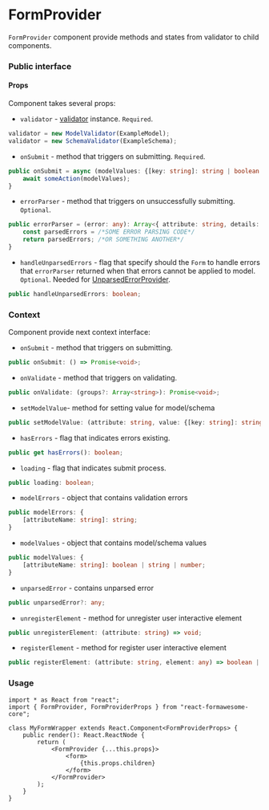 # FormProvider

`FormProvider` component provide methods and states from validator to child components.

### Public interface

#### Props

Component takes several props:
 - `validator` - [validator](./Validators.md) instance. `Required`.
```ts
validator = new ModelValidator(ExampleModel);
validator = new SchemaValidator(ExampleSchema);
```
 - `onSubmit` - method that triggers on submitting. `Required`.
```ts
public onSubmit = async (modelValues: {[key: string]: string | boolean | number}): Promise<void> => {
    await someAction(modelValues);
}
```
 - `errorParser` - method that triggers on unsuccessfully submitting. `Optional`.
```ts
public errorParser = (error: any): Array<{ attribute: string, details: string }> | any => {
    const parsedErrors = /*SOME ERROR PARSING CODE*/
    return parsedErrors; /*OR SOMETHING ANOTHER*/
}
```
 - `handleUnparsedErrors` - flag that specify should the `Form` to handle errors that `errorParser` returned when that errors cannot be applied to model. `Optional`. Needed for [UnparsedErrorProvider](./UnparsedErrorProvider.md).
```ts
public handleUnparsedErrors: boolean;
```

### Context

Component provide next context interface:
 - `onSubmit` - method that triggers on submitting.
```ts
public onSubmit: () => Promise<void>;
```
 - `onValidate` - method that triggers on validating.
```ts
public onValidate: (groups?: Array<string>): Promise<void>;
```
 - `setModelValue`- method for setting value for model/schema
```ts
public setModelValue: (attribute: string, value: {[key: string]: string | boolean | number}) => void;
```
 - `hasErrors` - flag that indicates errors existing.
```ts
public get hasErrors(): boolean;
```
 - `loading` - flag that indicates submit process.
```ts
public loading: boolean;
```
 - `modelErrors` - object that contains validation errors
```ts
public modelErrors: {
    [attributeName: string]: string;
}
```
 - `modelValues` - object that contains model/schema values
```ts
public modelValues: {
    [attributeName: string]: boolean | string | number;
}
```
 - `unparsedError` - contains unparsed error
```ts
public unparsedError?: any;
```
 - `unregisterElement` - method for unregister user interactive element
```ts
public unregisterElement: (attribute: string) => void;
```
 - `registerElement` - method for register user interactive element
```ts
public registerElement: (attribute: string, element: any) => boolean | never;
```

### Usage

```tsx
import * as React from "react";
import { FormProvider, FormProviderProps } from "react-formawesome-core";

class MyFormWrapper extends React.Component<FormProviderProps> {
    public render(): React.ReactNode {
        return (
            <FormProvider {...this.props}>
                <form>
                    {this.props.children}
                </form>
            </FormProvider>
        );
    }
}
```
